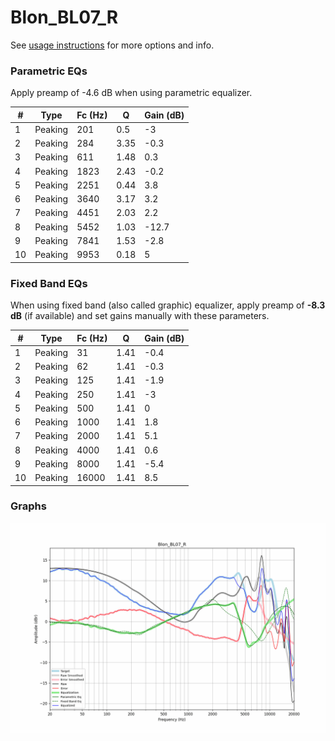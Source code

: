 # Blon_BL07_R
See [usage instructions](https://github.com/jaakkopasanen/AutoEq#usage) for more options and info.

### Parametric EQs
Apply preamp of -4.6 dB when using parametric equalizer.

|   # | Type    |   Fc (Hz) |    Q |   Gain (dB) |
|-----|---------|-----------|------|-------------|
|   1 | Peaking |       201 | 0.5  |        -3   |
|   2 | Peaking |       284 | 3.35 |        -0.3 |
|   3 | Peaking |       611 | 1.48 |         0.3 |
|   4 | Peaking |      1823 | 2.43 |        -0.2 |
|   5 | Peaking |      2251 | 0.44 |         3.8 |
|   6 | Peaking |      3640 | 3.17 |         3.2 |
|   7 | Peaking |      4451 | 2.03 |         2.2 |
|   8 | Peaking |      5452 | 1.03 |       -12.7 |
|   9 | Peaking |      7841 | 1.53 |        -2.8 |
|  10 | Peaking |      9953 | 0.18 |         5   |

### Fixed Band EQs
When using fixed band (also called graphic) equalizer, apply preamp of **-8.3 dB** (if available) and set gains manually with these parameters.

|   # | Type    |   Fc (Hz) |    Q |   Gain (dB) |
|-----|---------|-----------|------|-------------|
|   1 | Peaking |        31 | 1.41 |        -0.4 |
|   2 | Peaking |        62 | 1.41 |        -0.3 |
|   3 | Peaking |       125 | 1.41 |        -1.9 |
|   4 | Peaking |       250 | 1.41 |        -3   |
|   5 | Peaking |       500 | 1.41 |         0   |
|   6 | Peaking |      1000 | 1.41 |         1.8 |
|   7 | Peaking |      2000 | 1.41 |         5.1 |
|   8 | Peaking |      4000 | 1.41 |         0.6 |
|   9 | Peaking |      8000 | 1.41 |        -5.4 |
|  10 | Peaking |     16000 | 1.41 |         8.5 |

### Graphs
![](./Blon_BL07_R.png)
